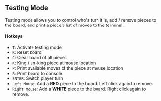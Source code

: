## Testing Mode
Testing mode allows you to control who's turn it is, add / remove pieces to the board, and print a piece's list of moves to the terminal.
#### Hotkeys
* `T`: Activate testing mode
* `R`: Reset board
* `C`: Clear board of all pieces
* `K`: King / un-king piece at mouse location
* `P`: Print available moves of the piece at mouse location
* `B`: Print board to console.
* `ENTER`: Switch player turn
* `Left Mouse`: Add a **RED** piece to the board. Left click again to remove.
* `Right Mouse`: Add a **WHITE** piece to the board. Right click again to remove.
